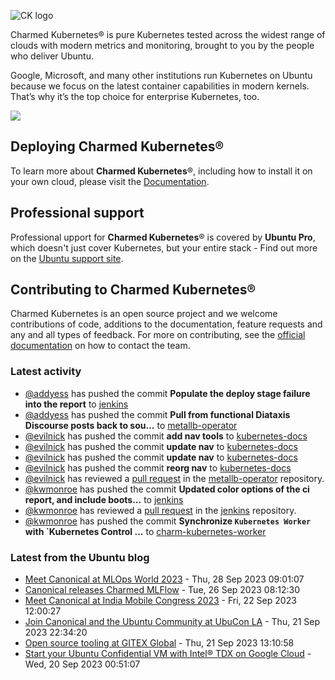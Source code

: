 ![CK logo](https://assets.ubuntu.com/v1/451d4cf4-Charmed+Kubernetes_RGB_onWhite_2022.svg)

Charmed Kubernetes® is pure Kubernetes tested across the widest range of clouds with modern metrics and monitoring, brought to you by the people who deliver Ubuntu.

Google, Microsoft, and many other institutions run Kubernetes on Ubuntu because we focus on the latest container capabilities in modern kernels. That’s why it’s the top choice for enterprise Kubernetes, too.

![](https://assets.ubuntu.com/v1/843c77b6-juju-at-a-glace.svg)

## Deploying Charmed Kubernetes®

To learn more about **Charmed Kubernetes**®, including how to install it on your own cloud, please visit the [Documentation][docs].

## Professional support

Professional upport for **Charmed Kubernetes**® is covered by **Ubuntu Pro**, which doesn't just cover Kubernetes, but your entire stack - Find out more on the [Ubuntu support site](https://ubuntu.com/support).

## Contributing to Charmed Kubernetes®

Charmed Kubernetes is an open source project and we welcome contributions of code, additions to the documentation, feature requests and any and all types of feedback. For more on contributing, see the [official documentation][get-in-touch] on how to contact the team.

<!-- LINKS -->
[docs]: https://ubuntu.com/kubernetes/docs
[get-in-touch]: https://ubuntu.com/kubernetes/docs/get-in-touch

### Latest activity

<!-- activity starts -->
 - [@addyess](https://github.com/addyess) has pushed the commit **Populate the deploy stage failure into the report** to [jenkins](https://github.com/charmed-kubernetes/jenkins)
 - [@addyess](https://github.com/addyess) has pushed the commit **Pull from functional Diataxis Discourse posts back to sou...** to [metallb-operator](https://github.com/charmed-kubernetes/metallb-operator)
 - [@evilnick](https://github.com/evilnick) has pushed the commit **add nav tools** to [kubernetes-docs](https://github.com/charmed-kubernetes/kubernetes-docs)
 - [@evilnick](https://github.com/evilnick) has pushed the commit **update nav** to [kubernetes-docs](https://github.com/charmed-kubernetes/kubernetes-docs)
 - [@evilnick](https://github.com/evilnick) has pushed the commit **update nav** to [kubernetes-docs](https://github.com/charmed-kubernetes/kubernetes-docs)
 - [@evilnick](https://github.com/evilnick) has pushed the commit **reorg nav** to [kubernetes-docs](https://github.com/charmed-kubernetes/kubernetes-docs)
 - [@evilnick](https://github.com/evilnick) has reviewed a [pull request](https://github.com/charmed-kubernetes/metallb-operator/pull/38) in the [metallb-operator](https://github.com/charmed-kubernetes/metallb-operator) repository.
 - [@kwmonroe](https://github.com/kwmonroe) has pushed the commit **Updated color options of the ci report, and include boots...** to [jenkins](https://github.com/charmed-kubernetes/jenkins)
 - [@kwmonroe](https://github.com/kwmonroe) has reviewed a [pull request](https://github.com/charmed-kubernetes/jenkins/pull/1430) in the [jenkins](https://github.com/charmed-kubernetes/jenkins) repository.
 - [@kwmonroe](https://github.com/kwmonroe) has pushed the commit **Synchronize `Kubernetes Worker` with `Kubernetes Control ...** to [charm-kubernetes-worker](https://github.com/charmed-kubernetes/charm-kubernetes-worker)
<!-- activity ends -->

<!-- roadmap starts -->

<!-- roadmap ends -->

### Latest from the Ubuntu blog

<!-- blog starts -->
* [Meet Canonical at MLOps World 2023](https://ubuntu.com//blog/mlops-world-2023) - Thu, 28 Sep 2023 09:01:07 
* [Canonical releases Charmed MLFlow](https://ubuntu.com//blog/canonical-releases-charmed-mlflow) - Tue, 26 Sep 2023 08:12:30 
* [Meet Canonical at India Mobile Congress 2023](https://ubuntu.com//blog/meet-canonical-at-india-mobile-congress-2023) - Fri, 22 Sep 2023 12:00:27 
* [Join Canonical and the Ubuntu Community at UbuCon LA](https://ubuntu.com//blog/ubucon-la-2023) - Thu, 21 Sep 2023 22:34:20 
* [Open source tooling at GITEX Global](https://ubuntu.com//blog/open-source-tooling-at-gitex-global) - Thu, 21 Sep 2023 13:10:58 
* [Start your Ubuntu Confidential VM with Intel® TDX on Google Cloud](https://ubuntu.com//blog/start-your-ubuntu-confidential-vm-with-intel-tdx-on-google-cloud) - Wed, 20 Sep 2023 00:51:07 
<!-- blog ends -->

